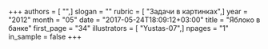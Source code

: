 +++
authors = [ "",]
slogan = ""
rubric = [ "Задачи в картинках",]
year = "2012"
month = "05"
date = "2017-05-24T18:09:12+03:00"
title = "Яблоко в банке"
first_page = "34"
illustrators = [ "Yustas-07",]
npages = "1"
in_sample = false
+++
